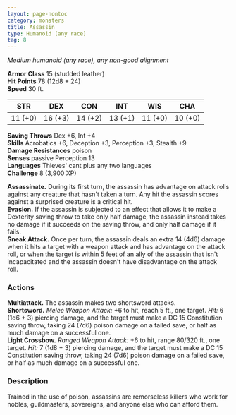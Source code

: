 ```yaml
---
layout: page-nontoc
category: monsters
title: Assassin
type: Humanoid (any race)
tag: 8
---
```

_Medium humanoid (any race), any non-good alignment_

**Armor Class** 15 (studded leather)    
**Hit Points** 78 (12d8 + 24)    
**Speed** 30 ft. 

| STR     | DEX     | CON     | INT     | WIS     | CHA     |
|---------|---------|---------|---------|---------|---------|
| 11 (+0) | 16 (+3) | 14 (+2) | 13 (+1) | 11 (+0) | 10 (+0) |   

**Saving Throws** Dex +6, Int +4    
**Skills** Acrobatics +6, Deception +3, Perception +3, Stealth +9    
**Damage Resistances** poison    
**Senses** passive Perception 13    
**Languages** Thieves' cant plus any two languages    
**Challenge** 8 (3,900 XP) 

**Assassinate.** During its first turn, the assassin has advantage on attack rolls against any creature that hasn't taken a turn. Any hit the assassin scores against a surprised creature is a critical hit.    
**Evasion.** If the assassin is subjected to an effect that allows it to make a Dexterity saving throw to take only half damage, the assassin instead takes no damage if it succeeds on the saving throw, and only half damage if it fails.    
**Sneak Attack.** Once per turn, the assassin deals an extra 14 (4d6) damage when it hits a target with a weapon attack and has advantage on the attack roll, or when the target is within 5 feet of an ally of the assassin that isn't incapacitated and the assassin doesn't have disadvantage on the attack roll. 

### Actions 
**Multiattack.** The assassin makes two shortsword attacks.    
**Shortsword.** _Melee Weapon Attack:_ +6 to hit, reach 5 ft., one target. _Hit:_ 6 (1d6 + 3) piercing damage, and the target must make a DC 15 Constitution saving throw, taking 24 (7d6) poison damage on a failed save, or half as much damage on a successful one.    
**Light Crossbow.** _Ranged Weapon Attack:_ +6 to hit, range 80/320 ft., one target. _Hit:_ 7 (1d8 + 3) piercing damage, and the target must make a DC 15 Constitution saving throw, taking 24 (7d6) poison damage on a failed save, or half as much damage on a successful one. 

### Description
Trained in the use of poison, assassins are remorseless killers who work for nobles, guildmasters, sovereigns, and anyone else who can afford them. 